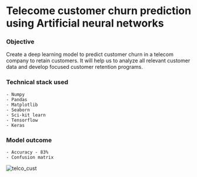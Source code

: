 # Telecome customer churn prediction using Artificial neural networks

### Objective
Create a deep learning model to predict customer churn in a telecom company to retain customers. It will help us to analyze all relevant customer data and develop focused customer retention programs.

### Technical stack used
    - Numpy
    - Pandas
    - Matplotlib
    - Seaborn
    - Sci-kit learn
    - Tensorflow
    - Keras

### Model outcome
    - Accuracy - 83%
    - Confusion matrix
![telco_cust](https://user-images.githubusercontent.com/93145713/187087957-2d7e831a-eaea-480e-868a-b637332b2627.png)

